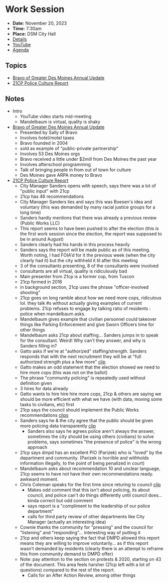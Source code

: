 # Work Session

- **Date:** November 20, 2023
- **Time:** 7:30am
- **Place:** DSM City Hall
- [Details](https://www.dsm.city/citycouncil_detail_T60_R2599.php)
- [YouTube](https://youtube.com/live/Fw1pRvwFI94)
- [Agenda](https://councildocs.dsm.city/agendas/2023/20231120CouncilWorkSession.pdf)

## Topics

- [Bravo of Greater Des Moines Annual Update](https://www.dsm.city/document_center/City%20Clerk/Work%20Sessions/2023/Bravo%20of%20Greater%20Des%20Moines%20Annual%20Update.pdf)
- [21CP Police Culture Report](https://www.dsm.city/document_center/City%20Clerk/Work%20Sessions/2023/21CP%20Solutions%20Assessment%20Report%20for%20Des%20Moines%20Police%20Department.pdf)

## Notes

- Intro
    - YouTube video starts mid-meeting
    - Mandelbaum is virtual, quality is shaky
- [Bravo of Greater Des Moines Annual Update](https://www.dsm.city/document_center/City%20Clerk/Work%20Sessions/2023/Bravo%20of%20Greater%20Des%20Moines%20Annual%20Update.pdf)
    - Presented by Sally of Bravo
    - Involves hotel/motel taxes
    - Bravo founded in 2004
    - sold as example of "public-private partnership"
    - Involves 53 Des Moines orgs
    - Bravo received a little under $2mill from Des Moines the past year
    - Involves afterschool programming
    - Talk of bringing people in from out of town for culture
    - Des Moines gave ARPA money to Bravo
- [21CP Police Culture Report](https://www.dsm.city/document_center/City%20Clerk/Work%20Sessions/2023/21CP%20Solutions%20Assessment%20Report%20for%20Des%20Moines%20Police%20Department.pdf)
    - City Manager Sanders opens with speech, says there was a lot of "public input" with 21cp
    - 21cp has 46 recommendations
    - City Manager Sanders lies and says this was Boesen's idea and voluntary (this was demanded by many racial justice groups for a long time)
    - Sanders hardly mentions that there was already a previous review (Public Works LLC)
    - This report seems to have been pushed to after the election (this is the first work session since the election, the report was supposed to be in around August)
    - Sanders clearly had his hands in this process heavily
    - Sanders says the report will be made public as of this meeting. Worth noting, I had FOIA'd for it the previous week (when the city clearly had it) but the city withheld it til after this meeting
    - 3 of the consultants presenting, 8 of the consultants were involved
    - consultants are all virtual, quality is ridiculously bad
    - Main presenter from 21cp is a former cop, from Tuscon
    - 21cp formed in 2016
    - in background section, 21cp uses the phrase "officer-involved shooting"
    - 21cp goes on long ramble about how we need more cops, ridiculous lol. they talk #s without actually giving examples of current problems. 21cp refuses to engage by talking ratio of residents : police when mandelbaum asks.
    - Mandelbaum gives example that civilian personnel could takeover things like Parking Enforcement and give Sworn Officers time for other things
    - Mandelbaum asks 21cp about staffing... Sanders jumps in to speak for the consultant. Weird! Why can't they answer, and why is Sanders filling in?
    - Gatto asks if we're at "authorized" staffing/strength. Sanders responds that with the next recruitment they will be at "full authorized strength plus a few more" [clip](https://youtu.be/Fw1pRvwFI94?t=2951)
    - Gatto makes an odd statement that the election showed we need to hire more cops (this was not on the ballot)
    - The phrase "community policing" is repeatedly used without definition given
    - 3 hires for data already
    - Gatto wants to hire hire hire more cops, 21cp & others are saying we should be more efficient with what we have (with data, moving some tasks to civilians, etc) first
    - 21cp says the council should implement the Public Works recommendations [clips](https://youtu.be/Fw1pRvwFI94?t=4121)
    - Sanders says he & the city agree that the public should be given more policing data transparently [clip](https://youtu.be/Fw1pRvwFI94?t=4238)
        - Sanders also says he agrees police aren't always the answer, sometimes the city should be using others (civilians) to solve problems, says sometimes "the presence of police" is the wrong approach
    -  21cp says dmpd has an excellent PIO (Parizek) who is "loved" by the department and community. (Parizek is horrible and withholds information illegally, to the point of being penalized in court)
    - Mandelbaum asks about recommendation 10 and unclear language, 21cp seems to have not have their own recommendations ready. awkward moment.
    - Chris Coleman speaks for the first time since returing to council [clip](https://youtu.be/Fw1pRvwFI94?t=4915)
        - Makes odd comment that this isn't about policing, its about council, and police can't do things differently until council does... kinda correct but odd comment
        - says report is a "compliment to the leadership of our police department"
        - calls for third party review of other departments like City Manager (actually an interesting idea)
    - Cownie thanks the community for "pressing" and the council for "listening" and "responding"... interesting way of putting it
    - 21cp and others keep saying the fact that DMPD allowed this report means they are willing to improve voluntarily... as if this report wasn't demanded by residents (clearly there is an attempt to reframe this from community demand to DMPD offer)
    - Note: pay attention to the section on protests & 2020, starting on 43 of the document. This area feels harsher (21cp left with a lot of questions) compared to the rest of the report.
        - Calls for an After Action Review, among other things

